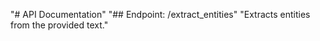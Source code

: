 "# API Documentation" 
"## Endpoint: /extract_entities" 
"Extracts entities from the provided text." 
